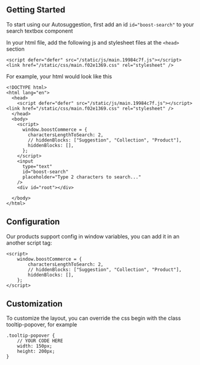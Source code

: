 ## Getting Started

To start using our Autosuggestion, first add an id `id="boost-search"` to your search textbox component

In your html file, add the following js and stylesheet files at the `<head>` section

```
<script defer="defer" src="/static/js/main.19984c7f.js"></script>
<link href="/static/css/main.f02e1369.css" rel="stylesheet" />
```

For example, your html would look like this

```
<!DOCTYPE html>
<html lang="en">
  <head>
    <script defer="defer" src="/static/js/main.19984c7f.js"></script>
<link href="/static/css/main.f02e1369.css" rel="stylesheet" />
  </head>
  <body>
    <script>
      window.boostCommerce = {
        charactersLengthToSearch: 2,
        // hiddenBlocks: ["Suggestion", "Collection", "Product"],
        hiddenBlocks: [],
      };
    </script>
    <input
      type="text"
      id="boost-search"
      placeholder="Type 2 characters to search..."
    />
    <div id="root"></div>

  </body>
</html>
```

## Configuration

Our products support config in window variables, you can add it in an another script tag:

```
<script>
    window.boostCommerce = {
        charactersLengthToSearch: 2,
        // hiddenBlocks: ["Suggestion", "Collection", "Product"],
        hiddenBlocks: [],
    };
</script>
```

## Customization

To customize the layout, you can override the css begin with the class tooltip-popover, for example

```
.tooltip-popover {
    // YOUR CODE HERE
    width: 150px;
    height: 200px;
}
```
